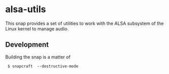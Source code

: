 # alsa-utils

This snap provides a set of utilities to work with the ALSA subsystem
of the Linux kernel to manage audio.

## Development

Building the snap is a matter of

```
 $ snapcraft  --destructive-mode
```
